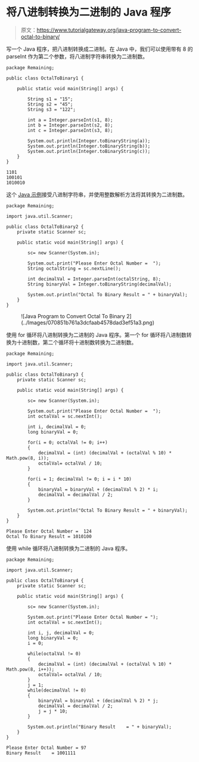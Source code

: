 # 将八进制转换为二进制的 Java 程序

> 原文：<https://www.tutorialgateway.org/java-program-to-convert-octal-to-binary/>

写一个 Java 程序，把八进制转换成二进制。在 Java 中，我们可以使用带有 8 的 parseInt 作为第二个参数，将八进制字符串转换为二进制数。

```
package Remaining;

public class OctalToBinary1 {

	public static void main(String[] args) {

		String s1 = "15";
		String s2 = "45";
		String s3 = "122";

		int a = Integer.parseInt(s1, 8);
		int b = Integer.parseInt(s2, 8);
		int c = Integer.parseInt(s3, 8);

		System.out.println(Integer.toBinaryString(a));
		System.out.println(Integer.toBinaryString(b));
		System.out.println(Integer.toBinaryString(c));
	}
}
```

```
1101
100101
1010010
```

这个 [Java 示例](https://www.tutorialgateway.org/learn-java-programs/)接受八进制字符串，并使用整数解析方法将其转换为二进制数。

```
package Remaining;

import java.util.Scanner;

public class OctalToBinary2 {
	private static Scanner sc;

	public static void main(String[] args) {

		sc= new Scanner(System.in);

		System.out.print("Please Enter Octal Number =  ");
		String octalString = sc.nextLine();

		int decimalVal = Integer.parseInt(octalString, 8);
		String binaryVal = Integer.toBinaryString(decimalVal);

		System.out.println("Octal To Binary Result = " + binaryVal);
	}
}
```

<figure class="wp-block-image size-large">![Java Program to Convert Octal To Binary 2](../Images/070851b761a3dcfaab4578dad3ef51a3.png)</figure>

使用 for 循环将八进制转换为二进制的 Java 程序。第一个 for 循环将八进制数转换为十进制数，第二个循环将十进制数转换为二进制数。

```
package Remaining;

import java.util.Scanner;

public class OctalToBinary3 {
	private static Scanner sc;

	public static void main(String[] args) {

		sc= new Scanner(System.in);

		System.out.print("Please Enter Octal Number =  ");
		int octalVal = sc.nextInt();

		int i, decimalVal = 0;
		long binaryVal = 0;

		for(i = 0; octalVal != 0; i++)
		{
			decimalVal = (int) (decimalVal + (octalVal % 10) * Math.pow(8, i));
			octalVal= octalVal / 10;
		}

		for(i = 1; decimalVal != 0; i = i * 10)
		{
			binaryVal = binaryVal + (decimalVal % 2) * i;
			decimalVal = decimalVal / 2;
		}

		System.out.println("Octal To Binary Result = " + binaryVal);
	}
}
```

```
Please Enter Octal Number =  124
Octal To Binary Result = 1010100
```

使用 while 循环将八进制转换为二进制的 Java 程序。

```
package Remaining;

import java.util.Scanner;

public class OctalToBinary4 {
	private static Scanner sc;

	public static void main(String[] args) {

		sc= new Scanner(System.in);

		System.out.print("Please Enter Octal Number = ");
		int octalVal = sc.nextInt();

		int i, j, decimalVal = 0;
		long binaryVal = 0;
		i = 0;

		while(octalVal != 0)
		{
			decimalVal = (int) (decimalVal + (octalVal % 10) * Math.pow(8, i++));
			octalVal= octalVal / 10;
		}
		j = 1; 
		while(decimalVal != 0)
		{
			binaryVal = binaryVal + (decimalVal % 2) * j;
			decimalVal = decimalVal / 2;
			j = j * 10;
		}

		System.out.println("Binary Result    = " + binaryVal);
	}
}
```

```
Please Enter Octal Number = 97
Binary Result    = 1001111
```